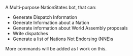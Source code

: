 A Multi-purpose NationStates bot, that can:
- Generate Dispatch Information
- Generate Information about a Nation
- Generate information about World Assembly proposals
- Write dispatches
- Generate a list of Nations Not Endorsing (NNE)s

More commands will be added as I work on this.
